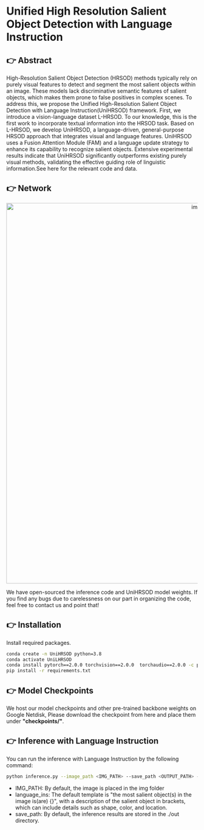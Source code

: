 # **Unified High Resolution Salient Object Detection with Language Instruction**
## 👉 Abstract
High-Resolution Salient Object Detection (HRSOD) methods typically rely on purely visual features to detect and segment the most salient objects within an image. These models lack discriminative semantic features of salient objects, which makes them prone to false positives in complex scenes. To address this, we propose the Unified High-Resolution Salient Object Detection with Language Instruction(UniHRSOD) framework. First, we introduce a vision-language dataset L-HRSOD. To our knowledge, this is the first work to incorporate textual information into the HRSOD task. Based on L-HRSOD, we develop UniHRSOD, a language-driven, general-purpose HRSOD approach that integrates visual and language features. UniHRSOD uses a Fusion Attention Module (FAM) and a language update strategy to enhance its capability to recognize salient objects. Extensive experimental results indicate that UniHRSOD significantly outperforms existing purely visual methods, validating the effective guiding role of linguistic information.See here for the relevant code and data.
## 👉 Network
<p align="center">
    <img width="1000" alt="image" src="https://anonymous.4open.science/r/UniHRSOD-7373/img/Network.png">
</p>
We have open-sourced the inference code and UniHRSOD model weights. If you find any bugs due to carelessness on our part in organizing the code, feel free to contact us and point that!

## 👉 Installation
Install required packages.
```sh
conda create -n UniHRSOD python=3.8
conda activate UniLHRSOD
conda install pytorch==2.0.0 torchvision==2.0.0  torchaudio==2.0.0 -c pytorch -c conda-forge -y
pip install -r requirements.txt
```

## 👉 Model Checkpoints

We host our model checkpoints and other pre-trained backbone weights on Google Netdisk,
Please download the checkpoint from here and place them under **"checkpoints/"**.

## 👉 Inference with Language Instruction
You can run the inference with Language Instruction by the following command:
```sh
python inference.py --image_path <IMG_PATH> --save_path <OUTPUT_PATH> --language_ins <'EXPRESSION'> 
```
- IMG_PATH: By default, the image is placed in the img folder
- language_ins: The default template is "the most salient object(s) in the image is(are) {}", with a description of the salient object in brackets, which can include details such as shape, color, and location.
- save_path: By default, the inference results are stored in the ./out directory.


